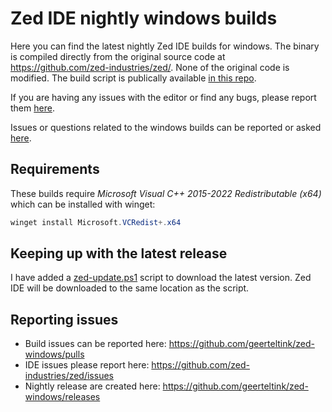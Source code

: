 # Zed IDE nightly windows builds

Here you can find the latest nightly Zed IDE builds for windows. The binary is compiled directly
from the original source code at https://github.com/zed-industries/zed/. None of the original
code is modified. The build script is publically available
[in this repo](https://github.com/geerteltink/zed-windows/blob/main/.github/workflows/nightly.yml).

If you are having any issues with the editor or find any bugs, please report them
[here](https://github.com/zed-industries/zed/issues).

Issues or questions related to the windows builds can be reported or asked
[here](https://github.com/geerteltink/zed-windows/issues).

## Requirements

These builds require *Microsoft Visual C++ 2015-2022 Redistributable (x64)* which can be installed
with winget:

```powershell
winget install Microsoft.VCRedist+.x64
```

## Keeping up with the latest release

I have added a [zed-update.ps1](.\zed-update.ps1) script to download the latest version. Zed IDE
will be downloaded to the same location as the script.

## Reporting issues

- Build issues can be reported here: https://github.com/geerteltink/zed-windows/pulls
- IDE issues please report here: https://github.com/zed-industries/zed/issues
- Nightly release are created here: https://github.com/geerteltink/zed-windows/releases
